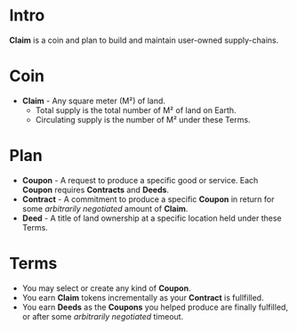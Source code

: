# Intro
**Claim** is a coin and plan to build and maintain user-owned supply-chains.

# Coin
- **Claim** - Any square meter (M²) of land.
  - Total supply is the total number of M² of land on Earth.
  - Circulating supply is the number of M² under these Terms.

# Plan
- **Coupon** - A request to produce a specific good or service.  Each **Coupon** requires **Contracts** and **Deeds**.
- **Contract** - A commitment to produce a specific **Coupon** in return for some *arbitrarily negotiated* amount of **Claim**.
- **Deed** - A title of land ownership at a specific location held under these Terms.

# Terms
- You may select or create any kind of **Coupon**.
- You earn **Claim** tokens incrementally as your **Contract** is fullfilled.
- You earn **Deeds** as the **Coupons** you helped produce are finally fulfilled, or after some *arbitrarily negotiated* timeout.
